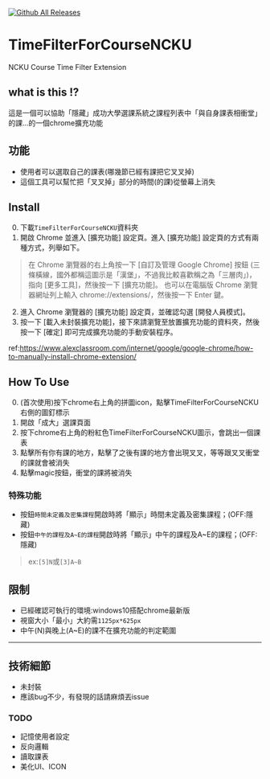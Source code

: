 [![Github All Releases](https://img.shields.io/github/downloads/atom/atom/total.svg)]()

# TimeFilterForCourseNCKU
NCKU Course Time Filter Extension
## what is this !?
這是一個可以協助「隱藏」成功大學選課系統之課程列表中「與自身課表相衝堂」的課...的一個chrome擴充功能
## 功能
- 使用者可以選取自己的課表(哪幾節已經有課把它叉叉掉)
- 這個工具可以幫忙把「叉叉掉」部分的時間(的課)從螢幕上消失
## Install
0. 下載```TimeFilterForCourseNCKU```資料夾
1. 開啟 Chrome 並進入 [擴充功能] 設定頁。進入 [擴充功能] 設定頁的方式有兩種方式，列舉如下。
> 在 Chrome 瀏覽器的右上角按一下 [自訂及管理 Google Chrome] 按鈕 (三條橫線，國外都稱這圖示是「漢堡」，不過我比較喜歡稱之為「三層肉」)，指向 [更多工具]，然後按一下 [擴充功能]。
> 也可以在電腦版 Chrome 瀏覽器網址列上輸入 chrome://extensions/，然後按一下 Enter 鍵。
2. 進入 Chrome 瀏覽器的 [擴充功能] 設定頁，並確認勾選 [開發人員模式]。
3. 按一下 [載入未封裝擴充功能]，接下來請瀏覽至放置擴充功能的資料夾，然後按一下 [確定] 即可完成擴充功能的手動安裝程序。

ref:https://www.alexclassroom.com/internet/google/google-chrome/how-to-manually-install-chrome-extension/

## How To Use
0. (首次使用)按下chrome右上角的拼圖icon，點擊TimeFilterForCourseNCKU右側的圖釘標示
1. 開啟「成大」選課頁面
2. 按下chrome右上角的粉紅色TimeFilterForCourseNCKU圖示，會跳出一個課表
3. 點擊所有你有課的地方，點擊了之後有課的地方會出現叉叉，等等跟叉叉衝堂的課就會被消失
4. 點擊magic按鈕，衝堂的課將被消失

### 特殊功能
- 按鈕```時間未定義及密集課程```開啟時將「顯示」時間未定義及密集課程；(OFF:隱藏)
- 按鈕```中午的課程及A~E的課程```開啟時將「顯示」中午的課程及A~E的課程；(OFF:隱藏)
> ex:```[5]N```或```[3]A~B```

## 限制
- 已經確認可執行的環境:windows10搭配chrome最新版
- 視窗大小「最小」大約需```1125px*625px```
- 中午(N)與晚上(A~E)的課不在擴充功能的判定範圍
---
## 技術細節
- 未封裝
- 應該bug不少，有發現的話請麻煩丟issue

### TODO
- 記憶使用者設定
- 反向邏輯
- 讀取課表
- 美化UI、ICON

